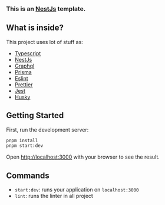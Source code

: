 ### This is an [NestJs](https://nestjs.com/) template.

## What is inside?

This project uses lot of stuff as:

- [Typescript](https://www.typescriptlang.org/)
- [NestJs](https://nestjs.com/)
- [Graphql](https://graphql.org/)
- [Prisma](https://www.prisma.io/)
- [Eslint](https://eslint.org/)
- [Prettier](https://prettier.io/)
- [Jest](https://jestjs.io/)
- [Husky](https://github.com/typicode/husky)

## Getting Started

First, run the development server:

```bash
pnpm install
pnpm start:dev
```

Open [http://localhost:3000](http://localhost:3000) with your browser to see the result.

## Commands

- `start:dev`: runs your application on `localhost:3000`
- `lint`: runs the linter in all project
